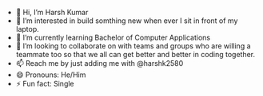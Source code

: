 - 👋 Hi, I’m Harsh Kumar
- 👀 I’m interested in build somthing new when ever I sit in front of my laptop.
- 🌱 I’m currently learning Bachelor of Computer Applications
- 💞️ I’m looking to collaborate on with teams and groups who are willing a teammate too so that we all can get better and better in coding together.
- 📫 Reach me by just adding me with @harshk2580
- 😄 Pronouns: He/Him
- ⚡ Fun fact: Single

<!---
harshk2580/harshk2580 is a ✨ special ✨ repository because its `README.md` (this file) appears on your GitHub profile.
You can click the Preview link to take a look at your changes.
--->
